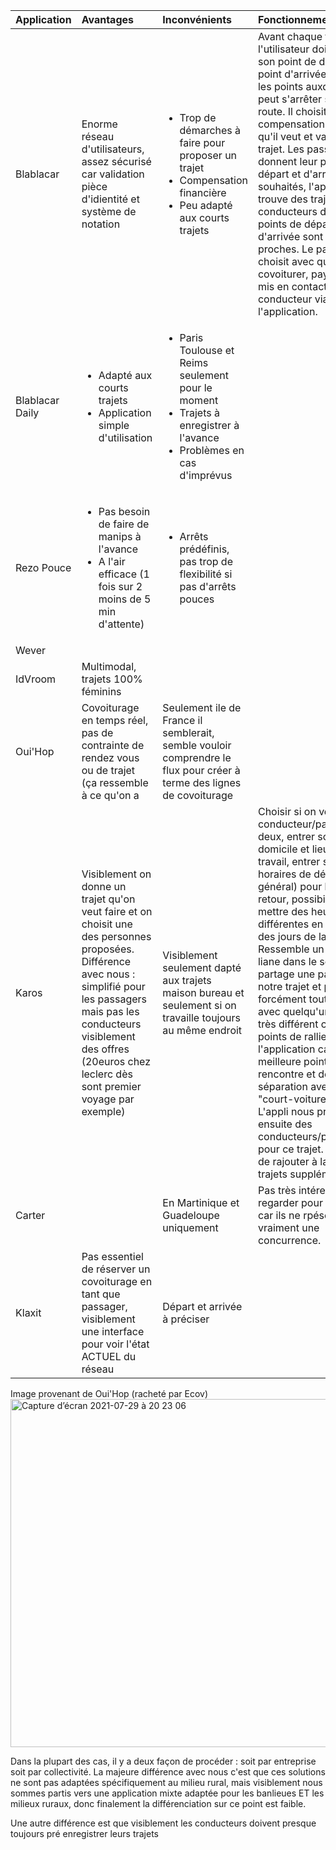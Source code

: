 | Application | Avantages | Inconvénients | Fonctionnement |
|:-----------|:-----------|:-----------| :----------- |
|Blablacar | Enorme réseau d'utilisateurs, assez sécurisé car validation pièce d'idientité et système de notation| <ul><li>Trop de démarches à faire pour proposer un trajet</li><li>Compensation financière</li><li>Peu adapté aux courts trajets</li></ul>| Avant chaque trajet, l'utilisateur doit entrer son point de départ, son point d'arrivée ainsi que les points auxquels il peut s'arrêter sur la route. Il choisit ensuite la compensation financière qu'il veut et valide son trajet. Les passagers donnent leur point de départ et d'arrivée souhaités, l'application trouve des trajets de conducteurs dont les points de départ et d'arrivée sont assez proches. Le passager choisit avec qui il veut covoiturer, paye et est mis en contact avec le conducteur via l'application. |
|Blablacar Daily |<ul><li>Adapté aux courts trajets</li><li>Application simple d'utilisation</li></ul> | <ul><li>Paris Toulouse et Reims seulement pour le moment</li><li>Trajets à enregistrer à l'avance</li><li>Problèmes en cas d'imprévus</li></ul> | |
|Rezo Pouce |<ul><li>Pas besoin de faire de manips à l'avance</li><li>A l'air efficace (1 fois sur 2 moins de 5 min d'attente)</li></ul> |<ul><li>Arrêts prédéfinis, pas trop de flexibilité si pas d'arrêts pouces</li></ul> | |
|Wever | | | |
|IdVroom | Multimodal, trajets 100% féminins | | |
|Oui'Hop | Covoiturage en temps réel, pas de contrainte de rendez vous ou de trajet (ça ressemble à ce qu'on a| Seulement ile de France il semblerait, semble vouloir comprendre le flux pour créer à terme des lignes de covoiturage | |
|Karos | Visiblement on donne un trajet qu'on veut faire et on choisit une des personnes proposées. Différence avec nous : simplifié pour les passagers mais pas les conducteurs visiblement des offres (20euros chez leclerc dès sont premier voyage par exemple)| Visiblement seulement dapté aux trajets maison bureau et seulement si on travaille toujours au même endroit  | Choisir si on veut être conducteur/passager/les deux, entrer son point domicile et lieu de travail, entrer ses horaires de départ (en général) pour l'aller et le retour, possibilité de mettre des heures différentes en fonction des jours de la semaine. Ressemble un peu à liane dans le sens où on partage une partie de notre trajet et pas forcément tout le trajet avec quelqu'un, mais très différent car pas de points de ralliements, l'application calcul le meilleure point de rencontre et de séparation avec un autre "court-voitureur". L'appli nous propose ensuite des conducteurs/passagers pour ce trajet. Possibilité de rajouter à la main des trajets supplémentaires. |
|Carter | | En Martinique et Guadeloupe uniquement| Pas très intéressant à regarder pour le moment car ils ne rpésentent pas vraiment une concurrence. |
|Klaxit | Pas essentiel de réserver un covoiturage en tant que passager, visiblement une interface pour voir l'état ACTUEL du réseau | Départ et arrivée à préciser | |

Image provenant de Oui'Hop (racheté par Ecov) 
<img width="557" alt="Capture d’écran 2021-07-29 à 20 23 06" src="https://user-images.githubusercontent.com/85169666/127545619-712ab7c7-2519-4e83-9590-45c691f24d1d.png">

Dans la plupart des cas, il y a deux façon de procéder : soit par entreprise soit par collectivité. 
La majeure différence avec nous c'est que ces solutions ne sont pas adaptées spécifiquement au milieu rural, mais visiblement nous sommes partis vers une application mixte adaptée pour les banlieues ET les milieux ruraux, donc finalement la différenciation sur ce point est faible. 

Une autre différence est que visiblement les conducteurs doivent presque toujours pré enregistrer leurs trajets 
